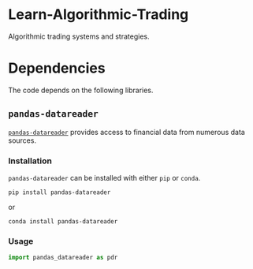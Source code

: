 # Learn-Algorithmic-Trading
Algorithmic trading systems and strategies.

# Dependencies
The code depends on the following libraries.

## `pandas-datareader`
[`pandas-datareader`](https://pydata.github.io/pandas-datareader/) provides 
access to financial data from numerous data sources.

### Installation
`pandas-datareader` can be installed with either `pip` or `conda`.

`pip install pandas-datareader`

or

`conda install pandas-datareader`

### Usage

```python
import pandas_datareader as pdr
```
